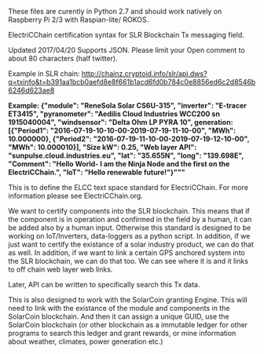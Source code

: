These files are curently in Python 2.7 and should work natively on Raspberry Pi 2/3 with Raspian-lite/ ROKOS.

ElectriCChain certification syntax for SLR Blockchain Tx messaging field.

Updated 2017/04/20 Supports JSON. Please limit your Open comment to about 80 characters (half twitter).

Example in SLR chain: http://chainz.cryptoid.info/slr/api.dws?q=txinfo&t=b391aa1bcb0aefd8e8f661b1acd6fd0b784c0e8856ed6c2d8546b6246d623ae8

**Example: {"module": "ReneSola Solar CS6U-315", "inverter": "E-tracer ET3415", "pyranometer": "Aedilis Cloud Industries WCC200 sn 1915040004", "windsensor": "Delta Ohm LP PYRA 10", generation: [{"Period1": "2016-07-19-10-10-00-2019-07-19-11-10-00", "MWh": 10.000000}, {"Period2": "2016-07-19-11-10-00-2019-07-19-12-10-00", "MWh": 10.000010}], "Size kW": 0.25, "Web layer API": "sunpulse.cloud.industries.eu", "lat": "35.655N", "long": "139.698E", "Comment": "Hello World- I am the Ninja Node and the first on the ElectriCChain.", "IoT": "Hello renewable future!"}"""**

This is to define the ELCC text space standard for ElectriCChain. For more information please see ElectriCChain.org.

We want to certify components into the SLR blockchain. This means that if the component is in operation and confirmed in the field by a human, it can be added also by a human input. Otherwise this standard is designed to be working on IoT/Inverters, data-loggers as a python script.
In addition, if we just want to certify the existance of a solar industry product, we can do that as well. 
In addition, if we want to link a certain GPS anchored system into the SLR blockchain, we can do that too. We can see where it is and it links to off chain web layer web links.

Later, API can be written to specifically search this Tx data. 

This is also designed to work with the SolarCoin granting Engine. This will need to link with the existance of the module and components in the SolarCoin blockchain. And then it can assign a unique GUID, use the SolarCoin blockchain (or other blockchain as a immutable ledger for other programs to search this ledger and grant rewards, or mine information about weather, climates, power generation etc.)
